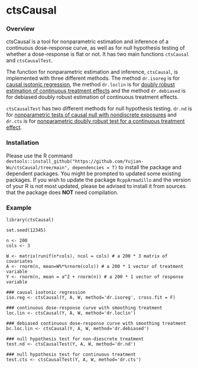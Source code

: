 # ctsCausal

### Overview

ctsCausal is a tool for nonparametric estimation and inference of a continuous dose-response curve, as well as for null hypothesis testing of whether a dose-response is flat or not. It has two main functions ``ctsCausal`` and ``ctsCausalTest``.

The function for nonparametric estimation and inference, ``ctsCausal``, is implemented with three different methods. The method ``dr.isoreg`` is for [causal isotonic regression](https://rss.onlinelibrary.wiley.com/doi/10.1111/rssb.12372), the method ``dr.loclin`` is for [doubly robust estimation of continuous treatment effects](https://rss.onlinelibrary.wiley.com/doi/10.1111/rssb.12212) and the method ``dr.debiased`` is for debiased doubly robust estimation of continuous treatment effects.

``ctsCausalTest`` has two different methods for null hypothesis testing. ``dr.nd`` is for [nonparametric tests of causal null with nondiscrete exposures](https://www.tandfonline.com/doi/abs/10.1080/01621459.2020.1865168?journalCode=uasa20) and ``dr.cts`` is for [nonparametric doubly robust test for a continuous treatment effect](https://arxiv.org/abs/2202.03369).


### Installation

Please use the R command ``devtools::install_github("https://github.com/Yujian-Wu/ctsCausal/tree/main", dependencies = T)`` to install the package and dependent packages. You might be prompted to updated some existing packages. If you wish to update the package `RcppArmadillo` and the version of your R is not most updated, please be advised to install it from sources that the package does **NOT** need compilation.


### Example
```
library(ctsCausal)

set.seed(12345)

n <- 200
cols <- 3

W <- matrix(runif(n*cols), ncol = cols) # a 200 * 3 matrix of covariates
A <- rnorm(n, mean=W%*%rnorm(cols)) # a 200 * 1 vector of treatment variable
Y <- rnorm(n, mean = a^2 + rnorm(n)) # a 200 * 1 vector of response variable

### causal isotonic regression
iso.reg <- ctsCausal(Y, A, W, method='dr.isoreg', cross.fit = F)

### continuous dose-response curve with smoothing treatment
loc.lin <- ctsCausal(Y, A, W, method='dr.loclin')

### debiased continuous dose-response curve with smoothing treatment
bc.loc.lin <- ctsCausal(Y, A, W, method='dr.debiased')

### null hypothesis test for non-diescrete treatment
test.nd <- ctsCausalTest(Y, A, W, method='dr.nd')

### null hypothesis test for continuous treatment
test.cts <- ctsCausalTest(Y, A, W, method='dr.cts')
```

